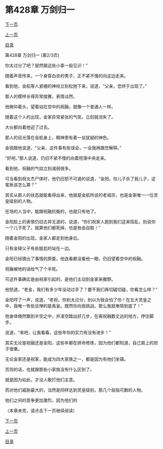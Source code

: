 <h1>第428章   万剑归一</h1>
            <div><p><a href="./1283_%E7%AC%AC428%E7%AB%A0_%E4%B8%87%E5%89%91%E5%BD%92%E4%B8%80.md">下一页</a></p><p><a href="./1281_%E7%AC%AC428%E7%AB%A0_%E4%B8%87%E5%89%91%E5%BD%92%E4%B8%80.md">上一页</a></p><p><a href="../">目录</a></p></div>
            <div><p>第428章   万剑归一 (第2/3页)</p><p>你太过分了吧？居然跟这些小辈一般见识！”</p><p>随着声音传来，一个身穿白衣的男子，正不紧不慢的向这边走来。</p><p>看到他，金航等人紧绷的神经立刻松弛下来，说道，“父亲，您终于出现了。”</p><p>那人的模样长得异常俊雅，表情淡然。</p><p>他微仰着头，望着站在空中的祝融，就像一个普通人一样。</p><p>随着这个人的出现，金家异常紧张的气氛，立刻就消失了。</p><p>大伙都向着他迎了过去。</p><p>那人的目光落在金航身上，眼神里有着一丝犹疑的神色。</p><p>金锐跟他说道，“父亲，这件事有些误会，一会我再跟您解释。”</p><p>“好吧。”那人说道，仍旧不紧不慢的向着院落中央走来。</p><p>看到他，祝融的气焰立刻减弱很多。</p><p>可当看到祝炎杰尸体时，他仍旧怒不可遏的说道，“金阳，你儿子杀了我儿子，这笔账该怎么算？”</p><p>其实从那人的状态就能看得出来，他就是金航所说的老祖宗，也是金家唯一一位灵皇级别的人物。</p><p>在场的人当中，能跟祝融抗衡的，也就只有他了。</p><p>金阳脸上的表情仍旧古井无波的，说道，“你们祝家人跑到我们这来捣乱，别说你一个儿子死了，就算他们都死掉，也是咎由自取！”</p><p>随着金阳的出现，金家人都走到他身后。</p><p>只有金铎父子有些尴尬的站在一边。</p><p>金阳已经猜出了事情的原委，他连看都没看他一眼，仍旧望着空中的祝融。</p><p>祝融被他的话给气了个半死。</p><p>可这件事确实是由祝家引起的，是他们主动到金家来撒野。</p><p>他怒道，“老金，我们有多少年没动过手了？要不我们再切磋切磋，你看怎么样？”</p><p>金阳哼了一声，说道，“老祝，你别太过分，别以为我会怕了你！在五大灵皇之中，我唯一有些忌惮的是禹皇。既然你向我挑战，那么我就奉陪到底了！”</p><p>他身体倏然飘到半空之中，并凌空踏出好几步，在离祝融数丈远的地方，停住脚步。</p><p>说道，“来吧，让我看看，这些年你的实力有没有进步！”</p><p>其实无论是祝融还是金阳，这些年都在拼命修炼，因为他们都知道，自己肩上的担子很重。</p><p>无论金家还是祝家，能成为四大家族之一，都是因为有他们坐镇。</p><p>否则的话，也就跟那些小家族没有什么区别了。</p><p>就是因为如此，才没人敢打他们主意。</p><p>而对他们威胁最大的，当然是同样达到灵皇级别，那几个屈指可数的人物。</p><p>他们之间的竞争更加激烈，因为他们的</p><p>（本章未完，请点击下一页继续阅读）</p></div>
            <div><p><a href="./1283_%E7%AC%AC428%E7%AB%A0_%E4%B8%87%E5%89%91%E5%BD%92%E4%B8%80.md">下一页</a></p><p><a href="./1281_%E7%AC%AC428%E7%AB%A0_%E4%B8%87%E5%89%91%E5%BD%92%E4%B8%80.md">上一页</a></p><p><a href="../">目录</a></p></div>
